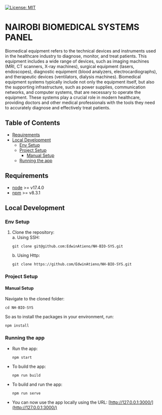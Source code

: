 [![License: MIT](https://img.shields.io/badge/License-MIT-yellow.svg)](https://opensource.org/licenses/MIT)

# NAIROBI BIOMEDICAL SYSTEMS PANEL
Biomedical equipment refers to the technical devices and instruments used in the healthcare industry to diagnose, monitor, and treat patients. This equipment includes a wide range of devices, such as imaging machines (MRI, CT scanners, X-ray machines), surgical equipment (lasers, endoscopes), diagnostic equipment (blood analyzers, electrocardiographs), and therapeutic devices (ventilators, dialysis machines). Biomedical equipment systems typically include not only the equipment itself, but also the supporting infrastructure, such as power supplies, communication networks, and computer systems, that are necessary to operate the equipment. These systems play a crucial role in modern healthcare, providing doctors and other medical professionals with the tools they need to accurately diagnose and effectively treat patients. 

## Table of Contents

- [Requirements](#requirements)
- [Local Development](#local-development)
  - [Env Setup](#env-setup)
  - [Project Setup](#project-setup)
    - [Manual Setup](#manual-setup)
  - [Running the app](#running-the-app)

## Requirements

- [node](https://nodejs.org/en/download/) >= v17.4.0
- [npm](https://www.npmjs.com/) >= v8.3.1

## Local Development

### Env Setup

1. Clone the repository:\
    a. Using SSH:

   ```
   git clone git@github.com:EdwinAtieno/NH-BIO-SYS.git
   ```

   b. Using Http:

   ```
   git clone https://github.com/EdwinAtieno/NH-BIO-SYS.git
   ```

### Project Setup

#### Manual Setup

Navigate to the cloned folder:

```
cd NH-BIO-SYS
```

So as to install the packages in your environment, run:

```
npm install
```

### Running the app

- Run the app:

  ```
  npm start
  ```

- To build the app:

  ```
  npm run build
  ```

- To build and run the app:

  ```
  npm run serve
  ```

- You can now use the app locally using the URL: [http://127.0.0.1:3000/](http://127.0.0.1:3000/)

